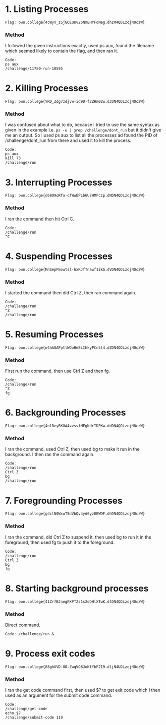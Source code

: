 # 1. Listing Processes
`Flag: pwn.college{4cWyV_zSjGOEQKv26NmEHYFoNeg.dhzM4QDLzcjN0czW}`
### Method 
I followed the given instructions exactly, used ps aux, found the filename which seemed likely to contain the flag, and then ran it.
```
Code: 
ps aux
/challenge/11780-run-18595
```

# 2. Killing Processes
`Flag: pwn.college{YRD_Zdg7zdjvw-id9D-f2ZHm02w.dJDN4QDLzcjN0czW}`
### Method 
I was confused about what to do, because I tried to use the same syntax as given in the example i.e. `ps -e | grep /challenge/dont_run` but it didn't give me an output. So I used ps aux to list all the processes ad found the PID of /challenge/dont_run from there and used it to kill the process. 
```
Code: 
ps aux
kill 73
/challenge/run
```

# 3. Interrupting Processes
`Flag: pwn.college{o68U9oRTo-cfWwEPLb6U7HMPczp.dNDN4QDLzcjN0czW}`
### Method 
I ran the command then hit Ctrl C.
```
Code: 
/challenge/run
^C
```

# 4. Suspending Processes 
`Flag: pwn.college{MnSepPmowtsl-hxRJfTnawf1ikG.dVDN4QDLzcjN0czW}`
### Method 
I started the command then did Ctrl Z, then ran command again.
```
Code: 
/challenge/run
^Z
/challenge/run
```

# 5. Resuming Processes
`Flag: pwn.college{w4hAGAPptlWOoHeEiIhkyPCn5l4.dZDN4QDLzcjN0czW}`
### Method 
First run the command, then use Ctrl Z and then fg. 
```
Code: 
/challenge/run
^Z
fg
```

# 6. Backgrounding Processes
`Flag: pwn.college{4nlDeyBKOA4vvssfMFgKdrIDPKw.ddDN4QDLzcjN0czW}`
### Method 
I ran the command, used Ctrl Z, then used bg to make it run in the background. I then ran the command again. 
```
Code: 
/challenge/run
Ctrl Z
bg
/challenge/run
```

# 7. Foregrounding Processes
`Flag: pwn.college{gdclN0WxwT5dVbQv4yd6yz0BWDF.dhDN4QDLzcjN0czW}`
### Method 
I ran the command, did Ctrl Z to suspend it, then used bg to run it in the foreground, then used fg to push it to the foreground.
```
Code: 
/challenge/run
Ctrl Z
bg
fg
```

# 8. Starting background processes
`Flag: pwn.college{41ZrfBJnegPXPTZs1s2oDHlXTwK.dlDN4QDLzcjN0czW}`
### Method 
Direct command. 
```
Code: /challenge/run &
```

# 9. Process exit codes
`Flag: pwn.college{88ghUVD-0O-ZwqVO8JoKfYbP2I9.dljN4UDLzcjN0czW}`
### Method 
I ran the get code command first, then used $? to get exit code which I then used as an argument for the submit code command. 
```
Code: 
/challenge/get-code
echo $?
/challenge/submit-code 110
````

